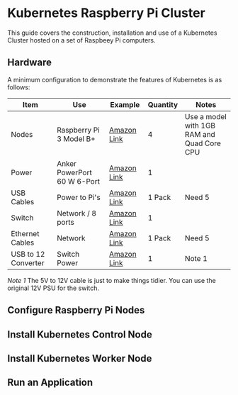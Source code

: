 # Kubernetes Raspberry Pi Cluster

This guide covers the construction, installation and use of a Kubernetes Cluster hosted on a set of Raspbeey Pi computers.

## Hardware

A minimum configuration to demonstrate the features of Kubernetes is as follows:

| Item | Use | Example | Quantity |Notes | 
|------|-----|---------|--------|---|
| Nodes | Raspberry Pi 3 Model B+   | [Amazon Link](https://www.amazon.co.uk/Raspberry-Pi-Model-64-Bit-Processor/dp/B07BDR5PDW) | 4 |Use a model with 1GB RAM and Quad Core CPU | 
| Power | Anker PowerPort 60 W 6-Port  | [Amazon Link](https://www.amazon.co.uk/Anker-PowerPort-Family-Sized-Technology-Smartphones-Black/dp/B00PK1IIJY)  |  1    |   | 
| USB Cables | Power to Pi's    | [Amazon Link](https://www.amazon.co.uk/gp/product/B00OOOHPN8) |   1 Pack       | Need 5      | 
| Switch   | Network / 8 ports |  [Amazon Link](https://www.amazon.co.uk/gp/product/B00AWM7PKO) |  1      |        | 
| Ethernet Cables  | Network |  [Amazon Link](https://www.amazon.co.uk/gp/product/B01LF80T4M) | 1 Pack       | Need 5      | 
| USB to 12 Converter  | Switch Power    |    [Amazon Link](https://www.amazon.co.uk/gp/product/B071X6VYXR)    |   1     | Note 1      | 

*Note 1* The 5V to 12V cable is just to make things tidier.  You can use the original 12V PSU for the switch.


## Configure Raspberry Pi Nodes


## Install Kubernetes Control Node



## Install Kubernetes Worker Node



## Run an Application








